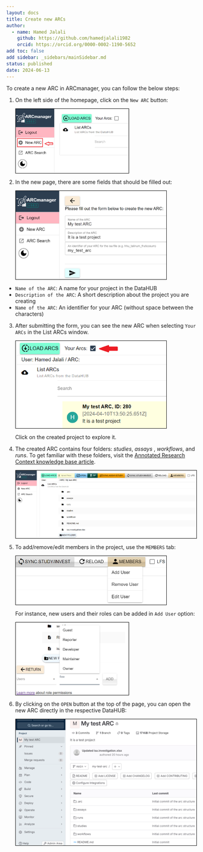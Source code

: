 ```yaml
---
layout: docs
title: Create new ARCs
author:
  - name: Hamed Jalali
    github: https://github.com/hamedjalali1982
    orcid: https://orcid.org/0000-0002-1190-5652
add toc: false
add sidebar: _sidebars/mainSidebar.md
status: published
date: 2024-06-13
---
```


To create a new ARC in ARCmanager, you can follow the below steps:

1. On the left side of the homepage, click on the `New ARC` button:

    <p float="center">
        <img src="./img/04_create_ARCs/New_ARC.png" width="300" align="center" style="border: 1px solid  black;"/>
    </p>

2. In the new page, there are some fields that should be filled out:

     <p float="center">
        <img src="./img/04_create_ARCs/ARC_Create.png" width="400" align="center" style="border: 1px solid  black;" />
    </p>

- `Name of the ARC`: A name for your project in the DataHUB
- `Description of the ARC`: A short description about the project you are creating  
- `Name of the ARC`: An identifier for your ARC (without space between the characters)

 

3. After submitting the form, you can see the new ARC when selecting `Your ARCs` in the List ARCs window.

    <p float="center">
        <img src="./img/04_create_ARCs/Created_ARC.png" width="400" align="center" style="border: 1px solid  black;" />
    </p>

    Click on the created project to explore it.

4. The created ARC contains four folders: *studies*, *assays* , *workflows*, and *runs*.  To get familiar with these folders, visit the [Annotated Research Context knowledge base article](https://www.nfdi4plants.de/nfdi4plants.knowledgebase/docs/implementation/AnnotatedResearchContext.html).

    <p float="center">
        <img src="./img/04_create_ARCs/ARC_explore.png" width="500" align="center"  style="border: 1px solid  black;"/>
    </p>

5.  To add/remove/edit members in the project, use the `MEMBERS` tab: 

    <p float="center">
        <img src="./img/04_create_ARCs/members.png" width="400" align="center" style="border: 1px solid  black;"/>
    </p>

    For instance, new users and their roles can be added in `Add User` option:

    <p float="center">
        <img src="./img/04_create_ARCs/add_user.png" width="300" align="center" style="border: 1px solid  black;"/>
    </p>

6. By clicking on the `OPEN` button at the top of the page, you can open the new ARC directly in the respective DataHUB:

    <p float="center">
        <img src="./img/04_create_ARCs/gitlab.png" width="600" align="center" style="border: 1px solid  black;"/>
    </p>